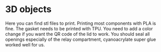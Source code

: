 # 3D objects
Here you can find stl files to print. Printing most components with PLA is fine. The gasket needs to be printed with TPU. You need to add a color change if you want the QR code of the lid to work. You should seal all openings especially of the relay compartment, cyanoacrylate  super glue worked well for us.
